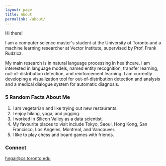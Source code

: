 ```yaml
---
layout: page
title: About
permalink: /about/
---
```


Hi there! 

I am a computer science master's student at the University of Toronto 
and a machine learning researcher at Vector Institute, 
supervised by Prof. Frank Rudzicz. 

My main research is in natural language processing in healthcare. I am interested in 
language models, named entity recognition, transfer learning, 
out-of-distribution detection, and reinforcement learning.
I am currently developing a visualization tool for out-of-distribution detection and analysis
and a medical dialogue system for automatic diagnosis.

### 5 Random Facts About Me

1. I am vegetarian and like trying out new restaurants.
2. I enjoy hiking, yoga, and jogging.
3. I worked in Silicon Valley as a data scientist.
4. My favourite places to visit include Tokyo, Seoul, Hong Kong, San Francisco, Los Angeles, Montreal, and Vancouver.
5. I like to play chess and board games with friends.
### Connect

[hngai@cs.toronto.edu](mailto:email@domain.com)
